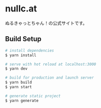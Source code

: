 # nullc.at

ぬるきゃっとちゃん！の公式サイトです。

## Build Setup

```bash
# install dependencies
$ yarn install

# serve with hot reload at localhost:3000
$ yarn dev

# build for production and launch server
$ yarn build
$ yarn start

# generate static project
$ yarn generate
```
